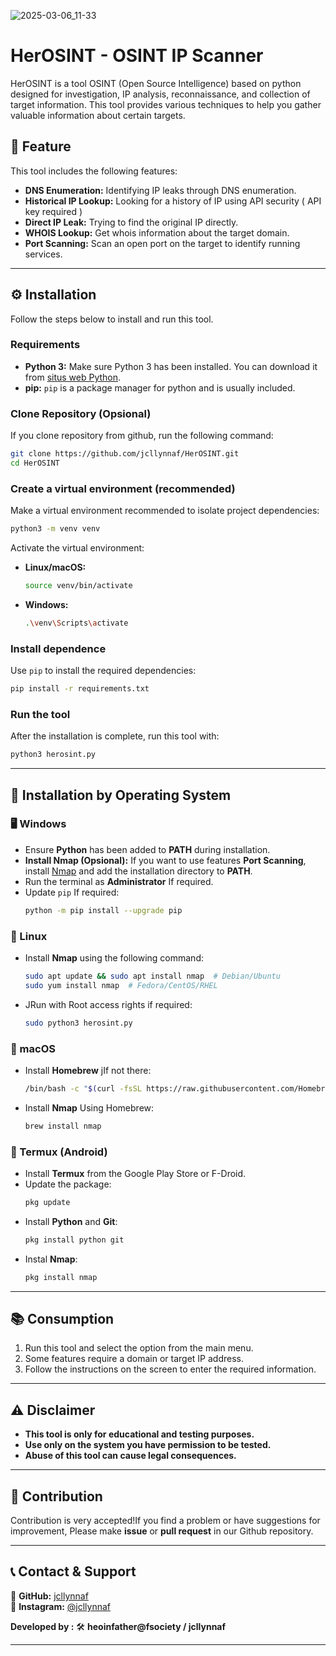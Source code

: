 ![2025-03-06_11-33](banner-gt)
# HerOSINT - OSINT IP Scanner  

HerOSINT is a tool OSINT (Open Source Intelligence) based on python designed for investigation, IP analysis, reconnaissance, and collection of target information. This tool provides various techniques to help you gather valuable information about certain targets.  

## 📌 Feature  

This tool includes the following features:  

- **DNS Enumeration:** Identifying IP leaks through DNS enumeration.  
- **Historical IP Lookup:** Looking for a history of IP using API security ( API key required ) 
- **Direct IP Leak:** Trying to find the original IP directly.  
- **WHOIS Lookup:** Get whois information about the target domain.  
- **Port Scanning:** Scan an open port on the target to identify running services.  

---

## ⚙️ Installation  

Follow the steps below to install and run this tool.  

### Requirements 

- **Python 3:** Make sure Python 3 has been installed. You can download it from [situs web Python](https://www.python.org/downloads/).  
- **pip:** `pip` is a package manager for python and is usually included.  

### Clone Repository (Opsional)  

If you clone repository from github, run the following command:  

```bash
git clone https://github.com/jcllynnaf/HerOSINT.git
cd HerOSINT
```

### Create a virtual environment (recommended)  

Make a virtual environment recommended to isolate project dependencies:  

```bash
python3 -m venv venv
```

Activate the virtual environment:  

- **Linux/macOS:**  
  ```bash
  source venv/bin/activate
  ```
- **Windows:**  
  ```bash
  .\venv\Scripts\activate
  ```

### Install dependence  

Use `pip` to install the required dependencies:  

```bash
pip install -r requirements.txt
```

### Run the tool  

After the installation is complete, run this tool with:  

```bash
python3 herosint.py
```

---

## 📌 Installation by Operating System  

### **🖥 Windows**  

- Ensure **Python** has been added to **PATH** during installation.  
- **Install Nmap (Opsional):** If you want to use features **Port Scanning**, install [Nmap](https://nmap.org/download.html) and add the installation directory to **PATH**.  
- Run the terminal as **Administrator** If required.  
- Update `pip` If required:  
  ```bash
  python -m pip install --upgrade pip
  ```

### **🐧 Linux**  

- Install **Nmap** using the following command:  
  ```bash
  sudo apt update && sudo apt install nmap  # Debian/Ubuntu
  sudo yum install nmap  # Fedora/CentOS/RHEL
  ```
- JRun with Root access rights if required:  
  ```bash
  sudo python3 herosint.py
  ```

### **🍎 macOS**  

- Install **Homebrew** jIf not there:  
  ```bash
  /bin/bash -c "$(curl -fsSL https://raw.githubusercontent.com/Homebrew/install/HEAD/install.sh)"
  ```
- Install **Nmap** Using Homebrew:  
  ```bash
  brew install nmap
  ```

### **📱 Termux (Android)**  

- Install **Termux** from the Google Play Store or F-Droid.  
- Update the package:  
  ```bash
  pkg update
  ```
- Install **Python** and **Git**:  
  ```bash
  pkg install python git
  ```
- Instal **Nmap**:  
  ```bash
  pkg install nmap
  ```

---

## 📚 Consumption  

1. Run this tool and select the option from the main menu.  
2. Some features require a domain or target IP address.  
3. Follow the instructions on the screen to enter the required information.  

---

## ⚠️ Disclaimer 

- **This tool is only for educational and testing purposes.**  
- **Use only on the system you have permission to be tested.**  
- **Abuse of this tool can cause legal consequences.**  

---

## 🤝 Contribution  

Contribution is very accepted!If you find a problem or have suggestions for improvement, Please make **issue** or **pull request** in our Github repository.  

---

## 📞 Contact & Support  

🔗 **GitHub:** [jcllynnaf](https://github.com/jcllynnaf)  
📸 **Instagram:** [@jcllynnaf](https://instagram.com/jcllynnaf)    

**Developed by :** 🛠 **heoinfather@fsociety / jcllynnaf**  

---

